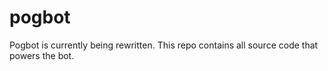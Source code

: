 # pogbot

Pogbot is currently being rewritten. This repo contains all source code that powers the bot.
